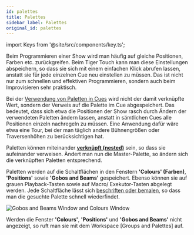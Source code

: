 ```yaml
---
id: palettes
title: Palettes
sidebar_label: Palettes
original_id: palettes
---
```


import Keys from '@site/src/components/key.ts';

Beim Programmieren einer Show wird man häufig auf gleiche Positionen,
Farben etc. zurückgreifen. Beim Tiger Touch kann man diese
Ein­stellungen abspei­chern, so dass sie sich mit einem einfachen Klick
abrufen lassen, anstatt sie für jede einzelnen Cue neu einstellen zu
müssen. Das ist nicht nur zum schnellen und effektiven Programmieren,
sondern auch beim Improvisieren sehr praktisch.

Bei der [Verwendung von Paletten in Cues](cues/creating-a-cue.md#anlegen-eines-cues) wird nicht der damit verknüpfte
Wert, sondern der Verweis auf die Palette im Cue abgespeichert. Das
bedeutet, dass sich etwa die Positionen der Show rasch durch Ändern der
verwendeten Paletten ändern lassen, anstatt in sämtlichen Cues alle
Positionen einzeln nachregeln zu müssen. Eine Anwendung dafür wäre etwa
eine Tour, bei der man täglich andere Bühnengrößen oder Traversenhöhen
zu berücksichtigen hat.

Paletten können miteinander **[verknüpft (nested)](palettes/creating-palettes.md#nested-palettes----verknüpfte-paletten)** sein, so 
dass sie aufeinander verweisen. Ändert man nun die Master-Palette, 
so ändern sich die verknüpften Paletten entsprechend.

Paletten werden auf die Schaltflächen in den Fenstern **'Colours'
(Farben)**, **'Positions'** sowie **'Gobos and Beams'** gespeichert. 
Ebenso können sie auf grauen Playback-Tasten sowie auf Macro/
Exekutor-Tasten abgelegt werden. Jede Schaltfläche lässt sich 
[beschriften oder bemalen](palettes/creating-palettes.md#paletten-beschriften-und-bemalen), 
so dass man die gesuchte Palette schnell wiederfindet.

![Gobos and Beams Window and Colours Window](/docs/images/Gobos-and-Beams-Window-and-Colours-Window.png)

Werden die Fenster **'Colours'**, **'Positions'** und **'Gobos and 
Beams'** nicht angezeigt, so ruft man sie mit dem Workspace \[Groups 
and Palettes\] auf.